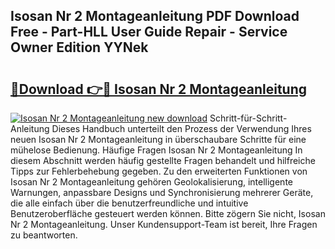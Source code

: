 ## Isosan Nr 2 Montageanleitung PDF Download Free - Part-HLL User Guide Repair - Service Owner Edition YYNek

# <h2><a href="http://df7lgab.blite.top/?on=Isosan+Nr+2+Montageanleitung">🔗Download 👉🔴 Isosan Nr 2 Montageanleitung</a></h2>

[![Isosan Nr 2 Montageanleitung new download](https://i.imgur.com/lujVjoI.png)](http://df7lgab.blite.top/?on=Isosan+Nr+2+Montageanleitung)
Schritt-für-Schritt-Anleitung Dieses Handbuch unterteilt den Prozess der Verwendung Ihres neuen Isosan Nr 2 Montageanleitung in überschaubare Schritte für eine mühelose Bedienung. Häufige Fragen Isosan Nr 2 Montageanleitung In diesem Abschnitt werden häufig gestellte Fragen behandelt und hilfreiche Tipps zur Fehlerbehebung gegeben. Zu den erweiterten Funktionen von Isosan Nr 2 Montageanleitung gehören Geolokalisierung, intelligente Warnungen, anpassbare Designs und Synchronisierung mehrerer Geräte, die alle einfach über die benutzerfreundliche und intuitive Benutzeroberfläche gesteuert werden können. Bitte zögern Sie nicht, Isosan Nr 2 Montageanleitung. Unser Kundensupport-Team ist bereit, Ihre Fragen zu beantworten.
